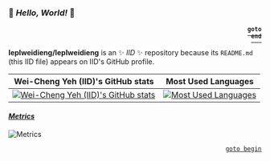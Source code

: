 ### 👋 *Hello, World!* 👋 <p id="begin" align="right"><a href="#end"><sup><code>goto end</code></sup></a></p>

**IepIweidieng/IepIweidieng** is an ✨ _IID_ ✨ repository because its `README.md` (this IID file) appears on IID's GitHub profile.

Wei-Cheng Yeh (IID)'s GitHub stats | Most Used Languages
 :---:                             | :---:
[![Wei-Cheng Yeh (IID)'s GitHub stats](https://github-readme-stats.vercel.app/api?username=IepIweidieng&count_private=true&show_icons=true&include_all_commits=true&theme=github_dark&hide_title=true)](https://github.com/anuraghazra/github-readme-stats) | [![Most Used Languages](https://github-readme-stats.vercel.app/api/top-langs/?username=IepIweidieng&langs_count=10&layout=compact&theme=github_dark&hide_title=true)](https://github.com/anuraghazra/github-readme-stats)

#### [*Metrics*](https://github.com/lowlighter/metrics)

![Metrics](https://github.com/IepIweidieng/IepIweidieng/blob/metrics/github-metrics.svg)

<p id="end" align="right"><a href="#begin"><code>goto begin</code></a></p>
